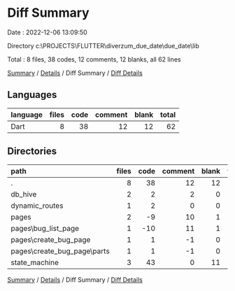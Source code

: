 # Diff Summary

Date : 2022-12-06 13:09:50

Directory c:\\PROJECTS\\FLUTTER\\diverzum_due_date\\due_date\\lib

Total : 8 files,  38 codes, 12 comments, 12 blanks, all 62 lines

[Summary](results.md) / [Details](details.md) / Diff Summary / [Diff Details](diff-details.md)

## Languages
| language | files | code | comment | blank | total |
| :--- | ---: | ---: | ---: | ---: | ---: |
| Dart | 8 | 38 | 12 | 12 | 62 |

## Directories
| path | files | code | comment | blank | total |
| :--- | ---: | ---: | ---: | ---: | ---: |
| . | 8 | 38 | 12 | 12 | 62 |
| db_hive | 2 | 2 | 2 | 0 | 4 |
| dynamic_routes | 1 | 2 | 0 | 0 | 2 |
| pages | 2 | -9 | 10 | 1 | 2 |
| pages\\bug_list_page | 1 | -10 | 11 | 1 | 2 |
| pages\\create_bug_page | 1 | 1 | -1 | 0 | 0 |
| pages\\create_bug_page\\parts | 1 | 1 | -1 | 0 | 0 |
| state_machine | 3 | 43 | 0 | 11 | 54 |

[Summary](results.md) / [Details](details.md) / Diff Summary / [Diff Details](diff-details.md)